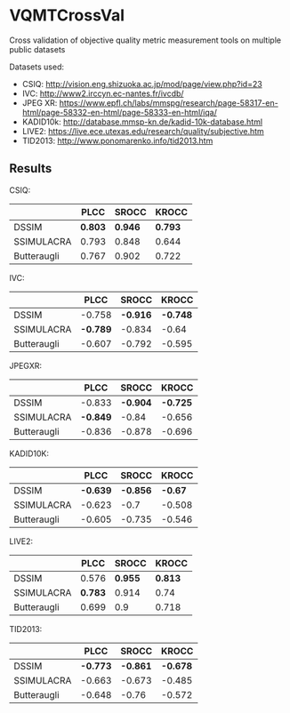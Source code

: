 # VQMTCrossVal
Cross validation of objective quality metric measurement tools on multiple public datasets

Datasets used:
- CSIQ: http://vision.eng.shizuoka.ac.jp/mod/page/view.php?id=23
- IVC: http://www2.irccyn.ec-nantes.fr/ivcdb/
- JPEG XR: https://www.epfl.ch/labs/mmspg/research/page-58317-en-html/page-58332-en-html/page-58333-en-html/iqa/
- KADID10k: http://database.mmsp-kn.de/kadid-10k-database.html
- LIVE2: https://live.ece.utexas.edu/research/quality/subjective.htm
- TID2013: http://www.ponomarenko.info/tid2013.htm

## Results

CSIQ:

|             |   PLCC |   SROCC |   KROCC |
|-------------|--------|---------|---------|
| DSSIM       |  **0.803** |   **0.946** |   **0.793** |
| SSIMULACRA  |  0.793 |   0.848 |   0.644 |
| Butteraugli |  0.767 |   0.902 |   0.722 |

IVC:

|             |   PLCC |   SROCC |   KROCC |
|-------------|--------|---------|---------|
| DSSIM       | -0.758 |  **-0.916** |  **-0.748** |
| SSIMULACRA  | **-0.789** |  -0.834 |  -0.64  |
| Butteraugli | -0.607 |  -0.792 |  -0.595 |

JPEGXR:

|             |   PLCC |   SROCC |   KROCC |
|-------------|--------|---------|---------|
| DSSIM       | -0.833 |  **-0.904** |  **-0.725** |
| SSIMULACRA  | **-0.849** |  -0.84  |  -0.656 |
| Butteraugli | -0.836 |  -0.878 |  -0.696 |

KADID10K:

|             |   PLCC |   SROCC |   KROCC |
|-------------|--------|---------|---------|
| DSSIM       | **-0.639** |  **-0.856** |  **-0.67**  |
| SSIMULACRA  | -0.623 |  -0.7   |  -0.508 |
| Butteraugli | -0.605 |  -0.735 |  -0.546 |

LIVE2:

|             |   PLCC |   SROCC |   KROCC |
|-------------|--------|---------|---------|
| DSSIM       |  0.576 |   **0.955** |   **0.813** |
| SSIMULACRA  |  **0.783** |   0.914 |   0.74  |
| Butteraugli |  0.699 |   0.9   |   0.718 |

TID2013:

|             |   PLCC |   SROCC |   KROCC |
|-------------|--------|---------|---------|
| DSSIM       | **-0.773** |  **-0.861** |  **-0.678** |
| SSIMULACRA  | -0.663 |  -0.673 |  -0.485 |
| Butteraugli | -0.648 |  -0.76  |  -0.572 |
